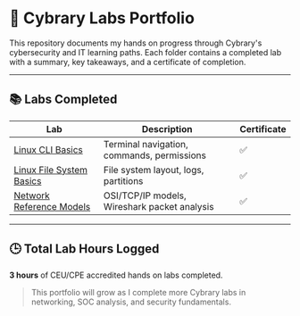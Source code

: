 # 🚀 Cybrary Labs Portfolio

This repository documents my hands on progress through Cybrary's cybersecurity and IT learning paths. Each folder contains a completed lab with a summary, key takeaways, and a certificate of completion.

---

## 📚 Labs Completed

| Lab | Description | Certificate |
|-----|-------------|-------------|
| [Linux CLI Basics](./linux-cli-basics) | Terminal navigation, commands, permissions | ✅ |
| [Linux File System Basics](./linux-file-system-basics) | File system layout, logs, partitions | ✅ |
| [Network Reference Models](./network-reference-models) | OSI/TCP/IP models, Wireshark packet analysis | ✅ |

---

## 🕒 Total Lab Hours Logged

**3 hours** of CEU/CPE accredited hands on labs completed.

> This portfolio will grow as I complete more Cybrary labs in networking, SOC analysis, and security fundamentals.
